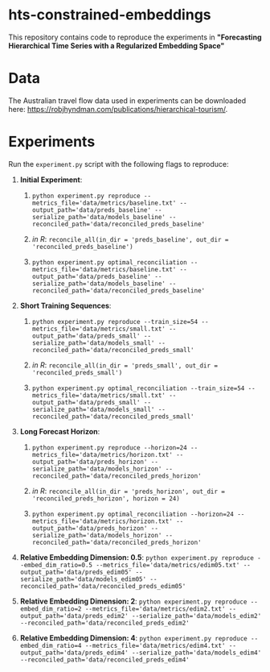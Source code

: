 # hts-constrained-embeddings

This repository contains code to reproduce the experiments in **"Forecasting Hierarchical Time Series with a Regularized Embedding Space"**

# Data

The Australian travel flow data used in experiments can be downloaded here: https://robjhyndman.com/publications/hierarchical-tourism/.

# Experiments

Run the `experiment.py` script with the following flags to reproduce:

1. **Initial Experiment**:
    1. `python experiment.py reproduce --metrics_file='data/metrics/baseline.txt' --output_path='data/preds_baseline' --serialize_path='data/models_baseline' --reconciled_path='data/reconciled_preds_baseline'`

    2. *in R*: `reconcile_all(in_dir = 'preds_baseline', out_dir = 'reconciled_preds_baseline')`

    3. `python experiment.py optimal_reconciliation --metrics_file='data/metrics/baseline.txt' --output_path='data/preds_baseline' --serialize_path='data/models_baseline' --reconciled_path='data/reconciled_preds_baseline'`

2. **Short Training Sequences**:
    1. `python experiment.py reproduce --train_size=54 --metrics_file='data/metrics/small.txt' --output_path='data/preds_small' --serialize_path='data/models_small' --reconciled_path='data/reconciled_preds_small'`

    2. *in R*: `reconcile_all(in_dir = 'preds_small', out_dir = 'reconciled_preds_small')`

    3. `python experiment.py optimal_reconciliation --train_size=54 --metrics_file='data/metrics/small.txt' --output_path='data/preds_small' --serialize_path='data/models_small' --reconciled_path='data/reconciled_preds_small'`

3. **Long Forecast Horizon**:
    1. `python experiment.py reproduce --horizon=24 --metrics_file='data/metrics/horizon.txt' --output_path='data/preds_horizon' --serialize_path='data/models_horizon' --reconciled_path='data/reconciled_preds_horizon'`

    2. *in R*: `reconcile_all(in_dir = 'preds_horizon', out_dir = 'reconciled_preds_horizon', horizon = 24)`

    3. `python experiment.py optimal_reconciliation --horizon=24 --metrics_file='data/metrics/horizon.txt' --output_path='data/preds_horizon' --serialize_path='data/models_horizon' --reconciled_path='data/reconciled_preds_horizon'`

4. **Relative Embedding Dimension: 0.5**:
`python experiment.py reproduce --embed_dim_ratio=0.5 --metrics_file='data/metrics/edim05.txt' --output_path='data/preds_edim05' --serialize_path='data/models_edim05' --reconciled_path='data/reconciled_preds_edim05'`

5. **Relative Embedding Dimension: 2**:
`python experiment.py reproduce --embed_dim_ratio=2 --metrics_file='data/metrics/edim2.txt' --output_path='data/preds_edim2' --serialize_path='data/models_edim2' --reconciled_path='data/reconciled_preds_edim2'`

6. **Relative Embedding Dimension: 4**:
`python experiment.py reproduce --embed_dim_ratio=4 --metrics_file='data/metrics/edim4.txt' --output_path='data/preds_edim4' --serialize_path='data/models_edim4' --reconciled_path='data/reconciled_preds_edim4'`
